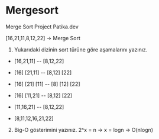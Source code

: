 # Mergesort
Merge Sort Project Patika.dev

[16,21,11,8,12,22] -> Merge Sort

1) Yukarıdaki dizinin sort türüne göre aşamalarını yazınız.
 - [16,21,11] -- [8,12,22]
  
 - [16]  [21,11] -- [8,12]  [22]
  
 - [16]  [21]  [11] -- [8] [12] [22]
  
 - [16]  [11,21]  -- [8,12]  [22]
  
 - [11,16,21] -- [8,12,22]
  
 - [8,11,12,16,21,22]
  
  
2) Big-O gösterimini yazınız.
   2^x = n -> x = logn -> O(nlogn)

